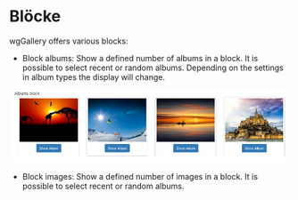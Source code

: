 # Blöcke

wgGallery offers various blocks:

* Block albums: Show a defined number of albums in a block. It is possible to select recent or random albums. Depending on the settings in album types the display will change. 

![Example: Block albums - style Bootstrap cards](../.gitbook/assets/blocks1.png)

* Block images: Show a defined number of images in a block. It is possible to select recent or random albums.


